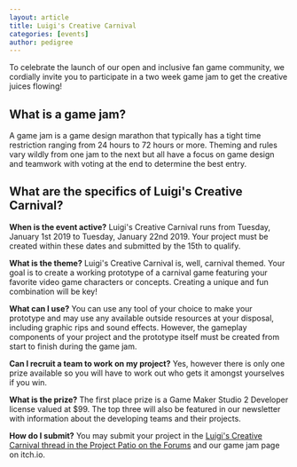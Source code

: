 ```yaml
---
layout: article
title: Luigi's Creative Carnival
categories: [events]
author: pedigree
---
```


To celebrate the launch of our open and inclusive fan game community, we cordially invite you to participate in a two week game jam to get the creative juices flowing!

<h2>What is a game jam?</h2>
A game jam is a game design marathon that typically has a tight time restriction ranging from 24 hours to 72 hours or more. Theming and rules vary wildly from one jam to the next but all have a focus on game design and teamwork with voting at the end to determine the best entry.

<h2>What are the specifics of Luigi's Creative Carnival?</h2>
<b>When is the event active?</b>
Luigi's Creative Carnival runs from Tuesday, January 1st 2019 to Tuesday, January 22nd 2019. Your project must be created within these dates and submitted by the 15th to qualify.

<b>What is the theme?</b>
Luigi's Creative Carnival is, well, carnival themed. Your goal is to create a working prototype of a carnival game featuring your favorite video game characters or concepts. Creating a unique and fun combination will be key!

<b>What can I use?</b>
You can use any tool of your choice to make your prototype and may use any available outside resources at your disposal, including graphic rips and sound effects. However, the gameplay components of your project and the prototype itself must be created from start to finish during the game jam.

<b>Can I recruit a team to work on my project?</b>
Yes, however there is only one prize available so you will have to work out who gets it amongst yourselves if you win.

<b>What is the prize?</b>
The first place prize is a Game Maker Studio 2 Developer license valued at $99. The top three will also be featured in our newsletter with information about the developing teams and their projects.

<b>How do I submit?</b>
You may submit your project in the <a href="https://lfgg.jcink.net/index.php?showtopic=12">Luigi's Creative Carnival thread in the Project Patio on the Forums</a> and our game jam page on itch.io.
